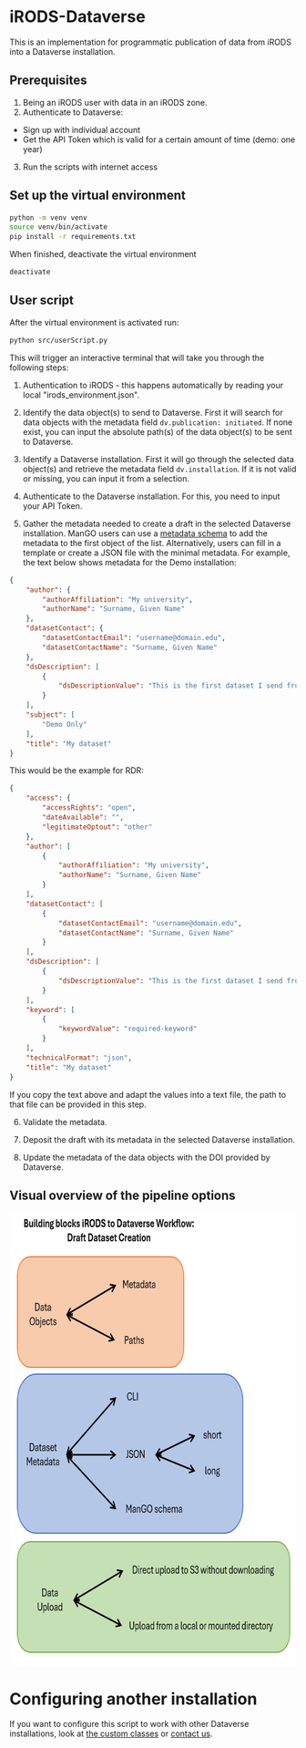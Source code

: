 # iRODS-Dataverse
This is an implementation for programmatic publication of data from iRODS into a Dataverse installation.

## Prerequisites 
1) Being an iRODS user with data in an iRODS zone.
2) Authenticate to Dataverse:
- Sign up with individual account
- Get the API Token which is valid for a certain amount of time (demo: one year)
3) Run the scripts with internet access


## Set up the virtual environment

```sh
python -m venv venv
source venv/bin/activate
pip install -r requirements.txt
```

When finished, deactivate the virtual environment

```sh
deactivate
```

## User script

After the virtual environment is activated run:

```sh
python src/userScript.py
```

This will trigger an interactive terminal that will take you through the following steps:

1. Authentication to iRODS - this happens automatically by reading your local
"irods_environment.json".

2. Identify the data object(s) to send to Dataverse. First
it will search for data objects with the metadata field `dv.publication: initiated`.
If none exist, you can input the absolute path(s) of the data object(s) to be sent to Dataverse.

3. Identify a Dataverse installation. First it will go through the selected data object(s)
and retrieve the metadata field `dv.installation`. If it is not valid or missing, you can input it from a selection.

4. Authenticate to the Dataverse installation. For this, you need to input your API Token.

5. Gather the metadata needed to create a draft in the selected Dataverse installation.
ManGO users can use a [metadata schema](./doc/metadata/mango2dv-rdr-1.0.0-published.json) to add the
metadata to the first object of the list. Alternatively, users can fill in a template
or create a JSON file with the minimal metadata. For example, the text below shows metadata for
the Demo installation:

```json
{
    "author": {
        "authorAffiliation": "My university",
        "authorName": "Surname, Given Name"
    },
    "datasetContact": {
        "datasetContactEmail": "username@domain.edu",
        "datasetContactName": "Surname, Given Name"
    },
    "dsDescription": [
        {
            "dsDescriptionValue": "This is the first dataset I send from iRODS"
        }
    ],
    "subject": [
        "Demo Only"
    ],
    "title": "My dataset"
}
```

This would be the example for RDR:

```json
{
    "access": {
        "accessRights": "open",
        "dateAvailable": "",
        "legitimateOptout": "other"
    },
    "author": [
        {
            "authorAffiliation": "My university",
            "authorName": "Surname, Given Name"
        }
    ],
    "datasetContact": [
        {
            "datasetContactEmail": "username@domain.edu",
            "datasetContactName": "Surname, Given Name"
        }
    ],
    "dsDescription": [
        {
            "dsDescriptionValue": "This is the first dataset I send from iRODS"
        }
    ],
    "keyword": [
        {
            "keywordValue": "required-keyword"
        }
    ],
    "technicalFormat": "json",
    "title": "My dataset"
}
```

If you copy the text above and adapt the values into a text file, the path to that file
can be provided in this step.

6. Validate the metadata.

7. Deposit the draft with its metadata in the selected Dataverse installation.

8. Update the metadata of the data objects with the DOI provided by Dataverse.

## Visual overview of the pipeline options

<img src="./doc/img/20241108_pipeline_options.png" alt="overview-pipeline-options" style="height: 794px; width: 728px;"/>

# Configuring another installation

If you want to configure this script to work with other Dataverse installations,
look at [the custom classes](./src/irods2dataverse/customClass.py) or [contact us](mailto:rdm-icts@kuleuven.be).
